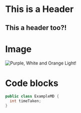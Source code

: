 # This is a Header
## This a header too?!

# Image
![Purple, White and Orange Light!](https://images.unsplash.com/photo-1604076913837-52ab5629fba9?q=80&w=1287&auto=format&fit=crop&ixlib=rb-4.1.0&ixid=M3wxMjA3fDB8MHxwaG90by1wYWdlfHx8fGVufDB8fHx8fA%3D%3D)


# Code blocks
```java
public class ExampleMD {
  int timeTaken;
}
```
